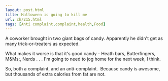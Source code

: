 ```yaml
---
layout: post.html
title: Halloween is going to kill me
url: ch/215.html
tags: [Anti complaint,complaint,health,Food]
---
```

A coworker brought in two giant bags of candy. Apparently he didn't get as many trick-or-treaters as expected.

What makes it worse is that it's good candy - Heath bars, Butterfingers, M&Ms;, Nerds . . . I'm going to need to jog home for the next week, I think.

So, both a complaint, and an anti-complaint.  Because candy is awesome, but thousands of extra calories from fat are not.
